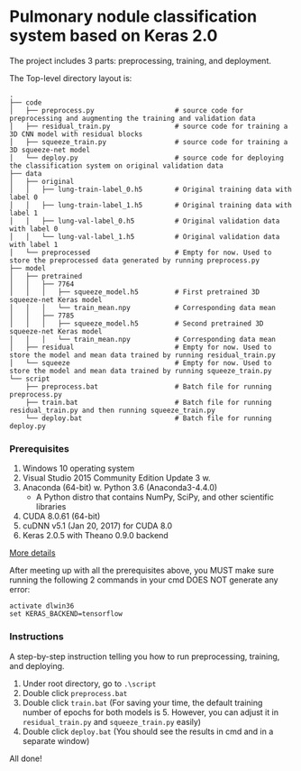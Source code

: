 # Pulmonary nodule classification system based on Keras 2.0

The project includes 3 parts: preprocessing, training, and deployment.

The Top-level directory layout is:
```
.
├── code
│	├── preprocess.py                    # source code for preprocessing and augmenting the training and validation data
│	├── residual_train.py                # source code for training a 3D CNN model with residual blocks
│	├── squeeze_train.py                 # source code for training a 3D squeeze-net model
│	└── deploy.py                        # source code for deploying the classification system on original validation data
├── data                    
│   ├── original
│   │   ├── lung-train-label_0.h5        # Original training data with label 0
│   │   ├── lung-train-label_1.h5        # Original training data with label 1
│   │   ├── lung-val-label_0.h5          # Original validation data with label 0
│   │   └── lung-val-label_1.h5          # Original validation data with label 1
│   └── preprocessed                     # Empty for now. Used to store the preprocessed data generated by running preprocess.py
├── model                    
│   ├── pretrained
│   │   ├── 7764                         
│   │   │   ├── squeeze_model.h5         # First pretrained 3D squeeze-net Keras model
│   │   │   └── train_mean.npy           # Corresponding data mean
│   │   ├── 7785                         
│   │   │   ├── squeeze_model.h5         # Second pretrained 3D squeeze-net Keras model
│   │   │   └── train_mean.npy           # Corresponding data mean
│   ├── residual                         # Empty for now. Used to store the model and mean data trained by running residual_train.py
│   └── squeeze                          # Empty for now. Used to store the model and mean data trained by running squeeze_train.py
└── script
    ├── preprocess.bat                   # Batch file for running preprocess.py
    ├── train.bat                        # Batch file for running residual_train.py and then running squeeze_train.py
    └── deploy.bat                       # Batch file for running deploy.py
```
### Prerequisites

1. Windows 10 operating system
2. Visual Studio 2015 Community Edition Update 3 w.
3. Anaconda (64-bit) w. Python 3.6 (Anaconda3-4.4.0)
   - A Python distro that contains NumPy, SciPy, and other scientific libraries
4. CUDA 8.0.61 (64-bit)
5. cuDNN v5.1 (Jan 20, 2017) for CUDA 8.0
6. Keras 2.0.5 with Theano 0.9.0 backend

[More details](https://github.com/philferriere/dlwin/)

After meeting up with all the prerequisites above, you MUST make sure running the following 2 commands in your cmd DOES NOT generate any error:
```
activate dlwin36
set KERAS_BACKEND=tensorflow
```

### Instructions

A step-by-step instruction telling you how to run preprocessing, training, and deploying.

1. Under root directory, go to `.\script`
2. Double click `preprocess.bat`
3. Double click `train.bat` (For saving your time, the default training number of epochs for both models is 5. However, you can adjust it in `residual_train.py` and `squeeze_train.py` easily)
4. Double click `deploy.bat` (You should see the results in cmd and in a separate window)

All done!